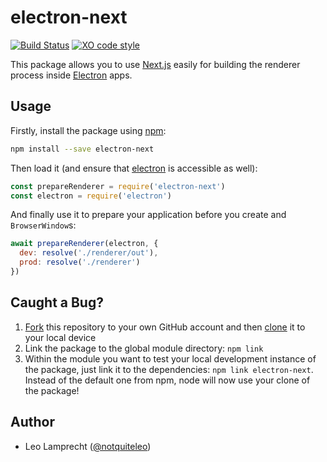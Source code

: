 # electron-next

[![Build Status](https://travis-ci.org/leo/electron-next.svg?branch=master)](https://travis-ci.org/leo/electron-next)
[![XO code style](https://img.shields.io/badge/code_style-XO-5ed9c7.svg)](https://github.com/sindresorhus/xo)

This package allows you to use [Next.js](https://github.com/zeit/next.js) easily for building the renderer process inside [Electron](https://electron.atom.io) apps.

## Usage

Firstly, install the package using [npm](https://www.npmjs.com):

```bash
npm install --save electron-next
```

Then load it (and ensure that [electron](https://electron.atom.io) is accessible as well):

```js
const prepareRenderer = require('electron-next')
const electron = require('electron')
```

And finally use it to prepare your application before you create and `BrowserWindow`s:

```js
await prepareRenderer(electron, {
  dev: resolve('./renderer/out'),
  prod: resolve('./renderer')
})
```

## Caught a Bug?

1. [Fork](https://help.github.com/articles/fork-a-repo/) this repository to your own GitHub account and then [clone](https://help.github.com/articles/cloning-a-repository/) it to your local device
2. Link the package to the global module directory: `npm link`
3. Within the module you want to test your local development instance of the package, just link it to the dependencies: `npm link electron-next`. Instead of the default one from npm, node will now use your clone of the package!

## Author

- Leo Lamprecht ([@notquiteleo](https://twitter.com/notquiteleo))
